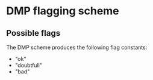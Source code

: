 # DMP flagging scheme

## Possible flags

The DMP scheme produces the following flag constants:

*    "ok"
*    "doubtfull"
*    "bad"

